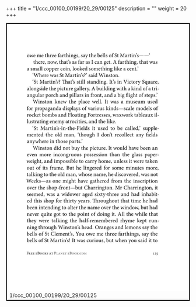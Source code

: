 +++
title = "1/ccc_00100_00199/20_29/00125"
description = ""
weight = 20
+++

<table style="border:2px solid black;max-width:800px;max-height:800px;" 
><tr><td>
<img class="center-fit-jpg"
src="/jpg_/out_jpg_1984__125.jpg">
1/ccc_00100_00199/20_29/00125
</img></td></tr></table>
